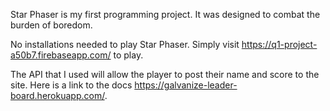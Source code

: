 Star Phaser is my first programming project. It was designed to combat the burden of boredom.

No installations needed to play Star Phaser. Simply visit https://q1-project-a50b7.firebaseapp.com/ to play.

The API that I used will allow the player to post their name and score to the site. Here is a link to the docs https://galvanize-leader-board.herokuapp.com/.